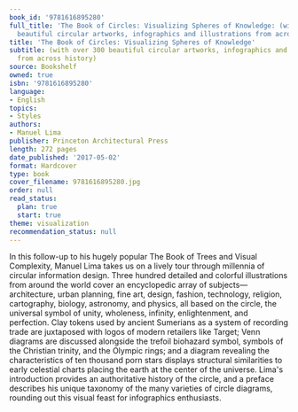 ```yaml
---
book_id: '9781616895280'
full_title: 'The Book of Circles: Visualizing Spheres of Knowledge: (with over 300
  beautiful circular artworks, infographics and illustrations from across history)'
title: 'The Book of Circles: Visualizing Spheres of Knowledge'
subtitle: (with over 300 beautiful circular artworks, infographics and illustrations
  from across history)
source: Bookshelf
owned: true
isbn: '9781616895280'
language:
- English
topics:
- Styles
authors:
- Manuel Lima
publisher: Princeton Architectural Press
length: 272 pages
date_published: '2017-05-02'
format: Hardcover
type: book
cover_filename: 9781616895280.jpg
order: null
read_status:
  plan: true
  start: true
theme: visualization
recommendation_status: null
---
```

In this follow-up to his hugely popular The Book of Trees and Visual Complexity, Manuel Lima takes us on a lively tour through millennia of circular information design. Three hundred detailed and colorful illustrations from around the world cover an encyclopedic array of subjects—architecture, urban planning, fine art, design, fashion, technology, religion, cartography, biology, astronomy, and physics, all based on the circle, the universal symbol of unity, wholeness, infinity, enlightenment, and perfection. Clay tokens used by ancient Sumerians as a system of recording trade are juxtaposed with logos of modern retailers like Target; Venn diagrams are discussed alongside the trefoil biohazard symbol, symbols of the Christian trinity, and the Olympic rings; and a diagram revealing the characteristics of ten thousand porn stars displays structural similarities to early celestial charts placing the earth at the center of the universe.
Lima's introduction provides an authoritative history of the circle, and a preface describes his unique taxonomy of the many varieties of circle diagrams, rounding out this visual feast for infographics enthusiasts.
